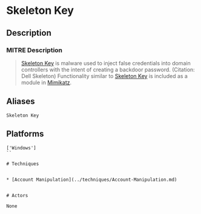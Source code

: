 
# Skeleton Key

## Description

### MITRE Description

> [Skeleton Key](https://attack.mitre.org/software/S0007) is malware used to inject false credentials into domain controllers with the intent of creating a backdoor password. (Citation: Dell Skeleton) Functionality similar to [Skeleton Key](https://attack.mitre.org/software/S0007) is included as a module in [Mimikatz](https://attack.mitre.org/software/S0002).

## Aliases

```
Skeleton Key
```

## Platforms

```
['Windows']
``

# Techniques


* [Account Manipulation](../techniques/Account-Manipulation.md)


# Actors

None
